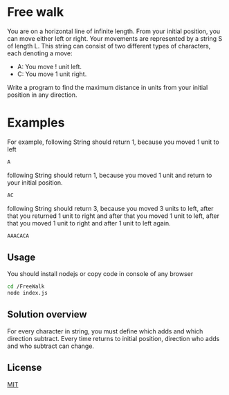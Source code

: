 # Free walk

You are on a horizontal line of infinite length. From your initial position, you can move either left or right. Your movements are represented by a string S of length L. This string can consist of two different types of characters, each denoting a move:

- A: You move ! unit left.
- C: You move 1 unit right.

Write a program to find the maximum distance in units from your initial position in any direction.

# Examples

For example, following String should return 1, because you moved 1 unit to left

```bash
A
```
following String should return 1, because you moved 1 unit and return to your initial position.

```bash
AC
```

following String should return 3, because you moved 3 units to left, after that you returned 1 unit to right and after that you moved 1 unit to left, after that you moved 1 unit to right and after 1 unit to left again.

```bash
AAACACA
```

## Usage

You should install nodejs or copy code in console of any browser

```bash
cd /FreeWalk
node index.js
```

## Solution overview
For every character in string, you must define which adds and which direction subtract. Every time returns to initial position, direction who adds and who subtract can change.

## License
[MIT](https://choosealicense.com/licenses/mit/)